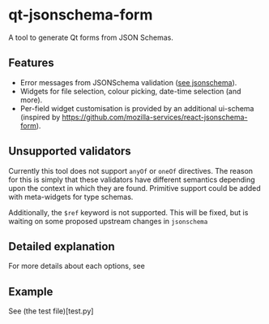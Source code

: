 # qt-jsonschema-form
A tool to generate Qt forms from JSON Schemas. 

## Features
* Error messages from JSONSchema validation ([see jsonschema](https://github.com/Julian/jsonschema)).
* Widgets for file selection, colour picking, date-time selection (and more).
* Per-field widget customisation is provided by an additional ui-schema (inspired by https://github.com/mozilla-services/react-jsonschema-form).

## Unsupported validators
Currently this tool does not support `anyOf` or `oneOf` directives. The reason for this is simply that these validators have different semantics depending upon the context in which they are found. Primitive support could be added with meta-widgets for type schemas.

Additionally, the `$ref` keyword is not supported. This will be fixed, but is waiting on some proposed upstream changes in `jsonschema`

## Detailed explanation
For more details about each options, see [](USAGE.md)

## Example
See (the test file)[test.py]
